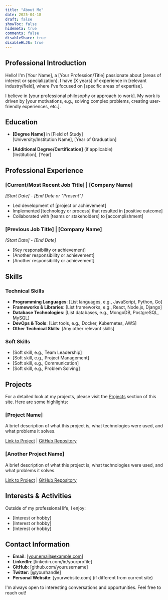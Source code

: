 ```yaml
---
title: "About Me"
date: 2025-04-18
draft: false
showToc: false
hidemeta: true
comments: false
disableShare: true
disableHLJS: true
---
```


## Professional Introduction

Hello! I'm [Your Name], a [Your Profession/Title] passionate about [areas of interest or specialization]. I have [X years] of experience in [relevant industry/field], where I've focused on [specific areas of expertise].

I believe in [your professional philosophy or approach to work]. My work is driven by [your motivations, e.g., solving complex problems, creating user-friendly experiences, etc.].

## Education

- **[Degree Name]** in [Field of Study]  
  [University/Institution Name], [Year of Graduation]
  
- **[Additional Degree/Certification]** (if applicable)  
  [Institution], [Year]

## Professional Experience

### [Current/Most Recent Job Title] | [Company Name]
*[Start Date] - [End Date or "Present"]*

- Led development of [project or achievement]
- Implemented [technology or process] that resulted in [positive outcome]
- Collaborated with [teams or stakeholders] to [accomplishment]

### [Previous Job Title] | [Company Name]
*[Start Date] - [End Date]*

- [Key responsibility or achievement]
- [Another responsibility or achievement]
- [Another responsibility or achievement]

## Skills

### Technical Skills

- **Programming Languages**: [List languages, e.g., JavaScript, Python, Go]
- **Frameworks & Libraries**: [List frameworks, e.g., React, Node.js, Django]
- **Database Technologies**: [List databases, e.g., MongoDB, PostgreSQL, MySQL]
- **DevOps & Tools**: [List tools, e.g., Docker, Kubernetes, AWS]
- **Other Technical Skills**: [Any other relevant skills]

### Soft Skills

- [Soft skill, e.g., Team Leadership]
- [Soft skill, e.g., Project Management]
- [Soft skill, e.g., Communication]
- [Soft skill, e.g., Problem Solving]

## Projects

For a detailed look at my projects, please visit the [Projects](/projects/) section of this site. Here are some highlights:

### [Project Name]

A brief description of what this project is, what technologies were used, and what problems it solves.

[Link to Project](#) | [GitHub Repository](#)

### [Another Project Name]

A brief description of what this project is, what technologies were used, and what problems it solves.

[Link to Project](#) | [GitHub Repository](#)

## Interests & Activities

Outside of my professional life, I enjoy:

- [Interest or hobby]
- [Interest or hobby]
- [Interest or hobby]

## Contact Information

- **Email**: [your.email@example.com]
- **LinkedIn**: [linkedin.com/in/yourprofile]
- **GitHub**: [github.com/yourusername]
- **Twitter**: [@yourhandle]
- **Personal Website**: [yourwebsite.com] (if different from current site)

I'm always open to interesting conversations and opportunities. Feel free to reach out!
